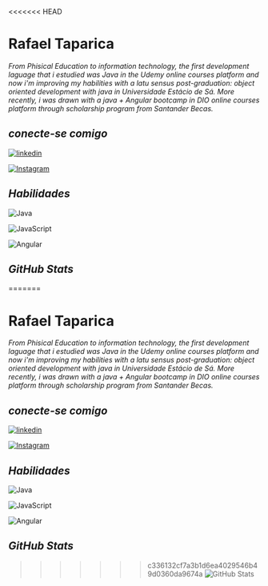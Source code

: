 <<<<<<< HEAD
# **Rafael Taparica**
  *From Phisical Education to information technology, the first development laguage that i estudied was Java  in the Udemy online courses platform and now i'm improving my habilities with a latu sensus post-graduation: object oriented development with java in Universidade Estácio de Sá. More recently, i was drawn  with a java + Angular bootcamp in DIO online courses platform through scholarship program from Santander Becas.*
## ***conecte-se comigo***
 [![linkedin](https://img.shields.io/badge/LinkedIn-3e065c?style=for-the-badge&logo=linkedin&logoColor=0E76A8)](https://www.linkedin.com/in/rafaeltaparica/)
 
 [![Instagram](https://img.shields.io/badge/Instagram-3e065c?style=for-the-badge&logo=instagram)](https://instagram.com/rafaeltaparica?igshid=NTc4MTIwNjQ2YQ==)


## ***Habilidades***
![Java](https://img.shields.io/badge/Java-3e065c?style=for-the-badge&logo=java) 

![JavaScript](https://img.shields.io/badge/JavaScript-3e065c?style=for-the-badge&logo=javascript)

![Angular](https://img.shields.io/badge/Angular-3e065c?style=for-the-badge&logo=angular&logoColor=C3002F)
## ***GitHub Stats***

=======
# **Rafael Taparica**
  *From Phisical Education to information technology, the first development laguage that i estudied was Java  in the Udemy online courses platform and now i'm improving my habilities with a latu sensus post-graduation: object oriented development with java in Universidade Estácio de Sá. More recently, i was drawn  with a java + Angular bootcamp in DIO online courses platform through scholarship program from Santander Becas.*
## ***conecte-se comigo***
 [![linkedin](https://img.shields.io/badge/LinkedIn-3e065c?style=for-the-badge&logo=linkedin&logoColor=0E76A8)](https://www.linkedin.com/in/rafaeltaparica/)
 
 [![Instagram](https://img.shields.io/badge/Instagram-3e065c?style=for-the-badge&logo=instagram)](https://instagram.com/rafaeltaparica?igshid=NTc4MTIwNjQ2YQ==)


## ***Habilidades***
![Java](https://img.shields.io/badge/Java-3e065c?style=for-the-badge&logo=java) 

![JavaScript](https://img.shields.io/badge/JavaScript-3e065c?style=for-the-badge&logo=javascript)

![Angular](https://img.shields.io/badge/Angular-3e065c?style=for-the-badge&logo=angular&logoColor=C3002F)
## ***GitHub Stats***

>>>>>>> c336132cf7a3b1d6ea4029546b49d0360da9674a
![GitHub Stats](https://github-readme-stats.vercel.app/api?username=RafaelTap&theme=transparent&bg_color=3e065c&border_color=30A3DC&show_icons=true&icon_color=30A3DC&title_color=FFF&text_color=FFF) 
